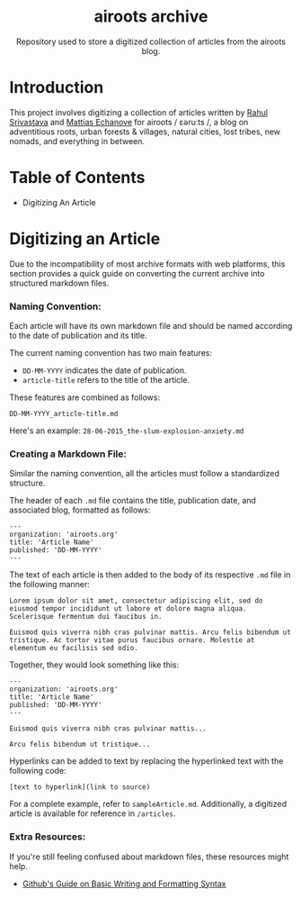 <div align="center">
  <h1>airoots archive</h1>
  <p>
    Repository used to store a digitized collection of articles from the airoots blog.
  </p>
</div>

# Introduction

This project involves digitizing a collection of articles written by [Rahul Srivastava](https://www.urbz.net/matias) and [Mattias Echanove](https://www.urbz.net/matias) for airoots / ɛəruːts /, a blog on adventitious roots, urban forests & villages, natural cities, lost tribes, new nomads, and everything in between.


# Table of Contents
* Digitizing An Article

# Digitizing an Article

Due to the incompatibility of most archive formats with web platforms, this section provides a quick guide on converting the current archive into structured markdown files.

### Naming Convention:

Each article will have its own markdown file and should be named according to the date of publication and its title.

The current naming convention has two main features:

- `DD-MM-YYYY` indicates the date of publication.
- `article-title` refers to the title of the article.

These features are combined as follows: 

`DD-MM-YYYY_article-title.md`

Here's an example: `28-06-2015_the-slum-explosion-anxiety.md`

### Creating a Markdown File:

Similar the naming convention, all the articles must follow a standardized structure.

The header of each `.md` file contains the title, publication date, and associated blog, formatted as follows:

```
---
organization: 'airoots.org'
title: 'Article Name'
published: 'DD-MM-YYYY'
---
```

The text of each article is then added to the body of its respective `.md` file in the following manner:

```
Lorem ipsum dolor sit amet, consectetur adipiscing elit, sed do eiusmod tempor incididunt ut labore et dolore magna aliqua. Scelerisque fermentum dui faucibus in.

Euismod quis viverra nibh cras pulvinar mattis. Arcu felis bibendum ut tristique. Ac tortor vitae purus faucibus ornare. Molestie at elementum eu facilisis sed odio.
```
Together, they would look something like this:

```
---
organization: 'airoots.org'
title: 'Article Name'
published: 'DD-MM-YYYY'
---

Euismod quis viverra nibh cras pulvinar mattis...

Arcu felis bibendum ut tristique...
```

Hyperlinks can be added to text by replacing the hyperlinked text with the following code:

`[text to hyperlink](link to source)`

For a complete example, refer to `sampleArticle.md`. Additionally, a digitized article is available for reference in `/articles`.


### Extra Resources:

If you're still feeling confused about markdown files, these resources might help.

- [Github's Guide on Basic Writing and Formatting Syntax](https://docs.github.com/en/get-started/writing-on-github/getting-started-with-writing-and-formatting-on-github/basic-writing-and-formatting-syntax)
